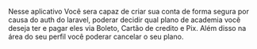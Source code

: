 Nesse aplicativo Você sera capaz de criar sua conta de forma segura por causa do auth do laravel, poderar decidir qual plano de academia
você deseja ter e pagar eles via Boleto, Cartão de credito e Pix. Além disso na área do seu perfil você poderar cancelar o seu plano.